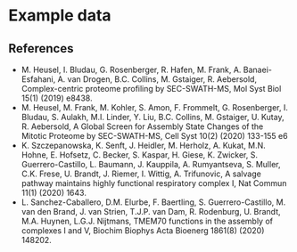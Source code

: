 
# Example data

## References 

* M. Heusel, I. Bludau, G. Rosenberger, R. Hafen, M. Frank, A. Banaei-Esfahani, A. van Drogen, B.C. Collins, M. Gstaiger, R. Aebersold, Complex-centric proteome profiling by SEC-SWATH-MS, Mol Syst Biol 15(1) (2019) e8438.
* M. Heusel, M. Frank, M. Kohler, S. Amon, F. Frommelt, G. Rosenberger, I. Bludau, S. Aulakh, M.I. Linder, Y. Liu, B.C. Collins, M. Gstaiger, U. Kutay, R. Aebersold, A Global Screen for Assembly State Changes of the Mitotic Proteome by SEC-SWATH-MS, Cell Syst 10(2) (2020) 133-155 e6
* K. Szczepanowska, K. Senft, J. Heidler, M. Herholz, A. Kukat, M.N. Hohne, E. Hofsetz, C. Becker, S. Kaspar, H. Giese, K. Zwicker, S. Guerrero-Castillo, L. Baumann, J. Kauppila, A. Rumyantseva, S. Muller, C.K. Frese, U. Brandt, J. Riemer, I. Wittig, A. Trifunovic, A salvage pathway maintains highly functional respiratory complex I, Nat Commun 11(1) (2020) 1643.
* L. Sanchez-Caballero, D.M. Elurbe, F. Baertling, S. Guerrero-Castillo, M. van den Brand, J. van Strien, T.J.P. van Dam, R. Rodenburg, U. Brandt, M.A. Huynen, L.G.J. Nijtmans, TMEM70 functions in the assembly of complexes I and V, Biochim Biophys Acta Bioenerg 1861(8) (2020) 148202.
